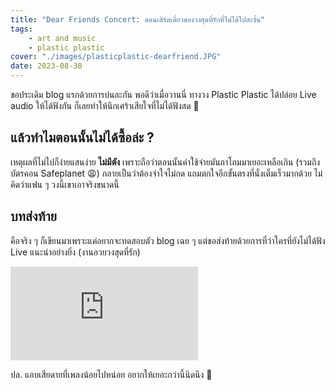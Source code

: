 ```yaml
---
title: "Dear Friends Concert: คอนเสิร์ตเดี่ยวของวงสุดที่รักที่ไม่ได้ไปสะงั้น"
tags:
    - art and music
    - plastic plastic
cover: "./images/plasticplastic-dearfriend.JPG"
date: 2023-08-30
---
```


ขอประเดิม blog แรกด้วยการบ่นละกัน พอดีว่าเมื่อวานนี่ ทางวง Plastic Plastic ได้ปล่อย Live audio ให้ได้ฟังกัน ก็เลยทำให้นึกเศร้าเสียใจที่ไม่ได้ฟังสด 🥲

## แล้วทำไมตอนนั้นไม่ได้ซื้อล่ะ ?

เหตุผลที่ไม่ไปก็ง่ายแสนง่าย **ไม่มีตัง** เพราะถือว่าตอนนั้นค่าใช้จ่ายมันถาโถมมาเยอะเหลือเกิน (รวมถึงบัตรคอน Safeplanet 😩) กลายเป็นว่าต้องจำใจไม่กด แถมตกใจอีกขั้นตรงที่นั่งเต็มเร็วมากด้วย ไม่คิดว่าแฟน ๆ วงนี้เขาเอาจริงขนาดนี้

## บทส่งท้าย

คือจริง ๆ ก็เขียนมาเพราะแค่อยากจะทดสอบตัว blog เฉย ๆ แต่ขอส่งท้ายด้วยการที่ว่าใครที่ยังไม่ได้ฟัง Live แนะนำอย่างยิ่ง (งานอวยวงสุดที่รัก)

<iframe src="https://www.youtube.com/embed/videoseries?si=zh1xqcQxXb-nPDes&amp;list=OLAK5uy_nxF-OV5AUByBGRVOB95bDHzbivLZ8k7CM" title="YouTube video player" frameborder="0" allow="accelerometer; autoplay; clipboard-write; encrypted-media; gyroscope; picture-in-picture; web-share" allowfullscreen></iframe>

ปล. แอบเสียดายที่เพลงน้อยไปหน่อย อยากให้เยอะกว่านี้นิดนึง 🥺

